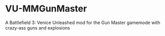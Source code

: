 # VU-MMGunMaster
A Battlefield 3: Venice Unleashed mod for the Gun Master gamemode with crazy-ass guns and explosions
